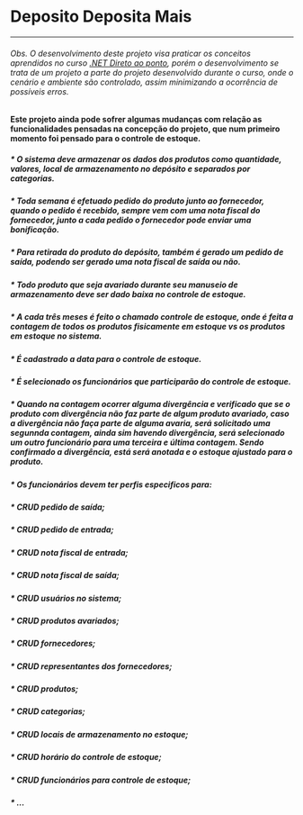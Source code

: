 # Deposito Deposita Mais
___

###### Obs. O desenvolvimento deste projeto visa praticar os conceitos aprendidos no curso <a href="https://github.com/JanairAlves/DotNET_DiretoAoPonto">.NET Direto ao ponto</a>, porém o desenvolvimento se trata de um projeto a parte do projeto desenvolvido durante o curso, onde o cenário e ambiente são controlado, assim minimizando a ocorrência de possíveis erros.

#### Este projeto ainda pode sofrer algumas mudanças com relação as funcionalidades pensadas na concepção do projeto, que num primeiro momento foi pensado para o controle de estoque.
##### * O sistema deve armazenar os dados dos produtos como quantidade, valores, local de armazenamento no depósito e separados por categorias. 
##### * Toda semana é efetuado pedido do produto junto ao fornecedor, quando o pedido é recebido, sempre vem com uma nota fiscal do fornecedor, junto a cada pedido o fornecedor pode enviar uma bonificação.
##### * Para retirada do produto do depósito, também é gerado um pedido de saída, podendo ser gerado uma nota fiscal de saída ou não.
##### * Todo produto que seja avariado durante seu manuseio de armazenamento deve ser dado baixa no controle de estoque.
##### * A cada três meses é feito o chamado controle de estoque, onde é feita a contagem de todos os produtos fisicamente em estoque vs os produtos em estoque no sistema.
#####	* É cadastrado a data para o controle de estoque.
#####	* É selecionado os funcionários que participarão do controle de estoque.
#####	* Quando na contagem ocorrer alguma divergência e verificado que se o produto com divergência não faz parte de algum produto avariado, caso a divergência não faça parte de alguma avaria, será solicitado uma segunnda contagem, ainda sim havendo divergência, será selecionado  um outro funcionário para uma terceira e última contagem. Sendo confirmado a divergência, está será anotada e o estoque ajustado para o produto.
##### * Os funcionários devem ter perfis especificos para: 
#####	* CRUD pedido de saída;
#####	* CRUD pedido de entrada;
#####	* CRUD nota fiscal de entrada;
#####	* CRUD nota fiscal de saída;
#####	* CRUD usuários no sistema;
#####	* CRUD produtos avariados;
#####	* CRUD fornecedores;
#####	* CRUD representantes dos fornecedores;
#####	* CRUD produtos;
#####	* CRUD categorias;
#####	* CRUD locais de armazenamento no estoque;
#####	* CRUD horário do controle de estoque;
#####	* CRUD funcionários para controle de estoque;
#####	* ...